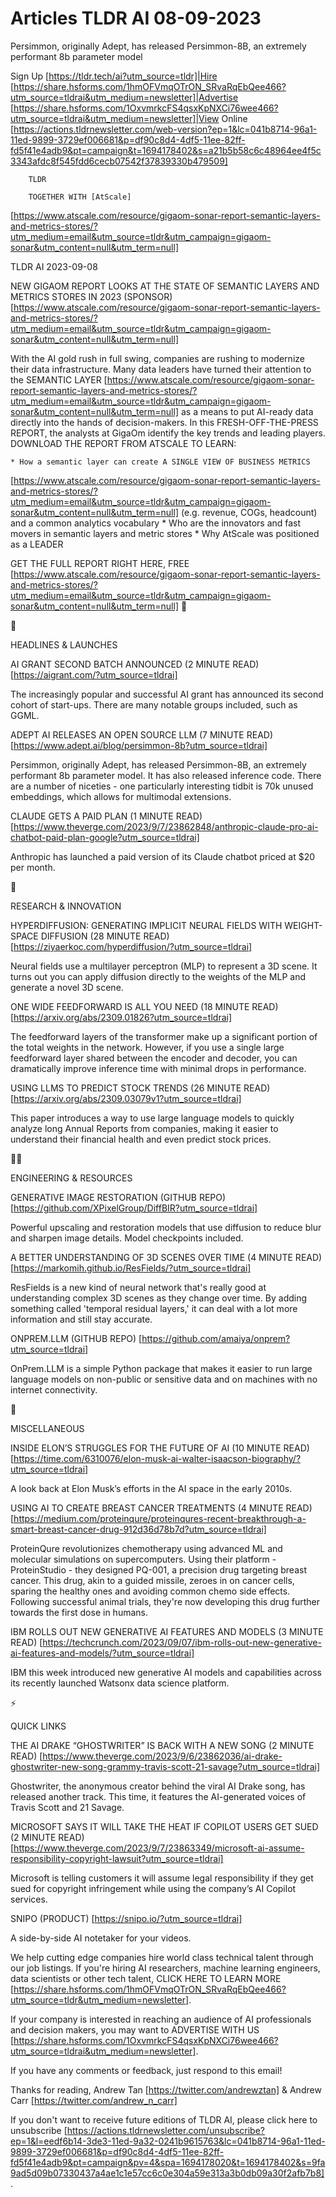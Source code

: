 # Articles TLDR AI 08-09-2023

Persimmon, originally Adept, has released Persimmon-8B, an extremely
performant 8b parameter model  

Sign Up [https://tldr.tech/ai?utm_source=tldr]|Hire
[https://share.hsforms.com/1hmOFVmqOTrON_SRvaRqEbQee466?utm_source=tldrai&utm_medium=newsletter]|Advertise
[https://share.hsforms.com/1OxvmrkcFS4qsxKpNXCi76wee466?utm_source=tldrai&utm_medium=newsletter]|View
Online
[https://actions.tldrnewsletter.com/web-version?ep=1&lc=041b8714-96a1-11ed-9899-3729ef006681&p=df90c8d4-4df5-11ee-82ff-fd5f41e4adb9&pt=campaign&t=1694178402&s=a21b5b58c6c48964ee4f5c3343afdc8f545fdd6cecb07542f37839330b479509]


		TLDR

		TOGETHER WITH [AtScale]
[https://www.atscale.com/resource/gigaom-sonar-report-semantic-layers-and-metrics-stores/?utm_medium=email&utm_source=tldr&utm_campaign=gigaom-sonar&utm_content=null&utm_term=null]

TLDR AI 2023-09-08

NEW GIGAOM REPORT LOOKS AT THE STATE OF SEMANTIC LAYERS AND METRICS
STORES IN 2023 (SPONSOR)
[https://www.atscale.com/resource/gigaom-sonar-report-semantic-layers-and-metrics-stores/?utm_medium=email&utm_source=tldr&utm_campaign=gigaom-sonar&utm_content=null&utm_term=null]


With the AI gold rush in full swing, companies are rushing to
modernize their data infrastructure. Many data leaders have turned
their attention to the SEMANTIC LAYER
[https://www.atscale.com/resource/gigaom-sonar-report-semantic-layers-and-metrics-stores/?utm_medium=email&utm_source=tldr&utm_campaign=gigaom-sonar&utm_content=null&utm_term=null]
as a means to put AI-ready data directly into the hands of
decision-makers.
In this FRESH-OFF-THE-PRESS REPORT, the analysts at GigaOm identify
the key trends and leading players. DOWNLOAD THE REPORT FROM ATSCALE
TO LEARN:

 	* How a semantic layer can create A SINGLE VIEW OF BUSINESS METRICS
[https://www.atscale.com/resource/gigaom-sonar-report-semantic-layers-and-metrics-stores/?utm_medium=email&utm_source=tldr&utm_campaign=gigaom-sonar&utm_content=null&utm_term=null]
(e.g. revenue, COGs, headcount) and a common analytics vocabulary
 	* Who are the innovators and fast movers in semantic layers and
metric stores
 	* Why AtScale was positioned as a LEADER

GET THE FULL REPORT RIGHT HERE, FREE
[https://www.atscale.com/resource/gigaom-sonar-report-semantic-layers-and-metrics-stores/?utm_medium=email&utm_source=tldr&utm_campaign=gigaom-sonar&utm_content=null&utm_term=null]
📔

🚀 

HEADLINES & LAUNCHES

AI GRANT SECOND BATCH ANNOUNCED (2 MINUTE READ)
[https://aigrant.com/?utm_source=tldrai] 

The increasingly popular and successful AI grant has announced its
second cohort of start-ups. There are many notable groups included,
such as GGML. 

ADEPT AI RELEASES AN OPEN SOURCE LLM (7 MINUTE READ)
[https://www.adept.ai/blog/persimmon-8b?utm_source=tldrai] 

Persimmon, originally Adept, has released Persimmon-8B, an extremely
performant 8b parameter model. It has also released inference code.
There are a number of niceties - one particularly interesting tidbit
is 70k unused embeddings, which allows for multimodal extensions. 

CLAUDE GETS A PAID PLAN (1 MINUTE READ)
[https://www.theverge.com/2023/9/7/23862848/anthropic-claude-pro-ai-chatbot-paid-plan-google?utm_source=tldrai]


Anthropic has launched a paid version of its Claude chatbot priced at
$20 per month. 

🧠 

RESEARCH & INNOVATION

HYPERDIFFUSION: GENERATING IMPLICIT NEURAL FIELDS WITH WEIGHT-SPACE
DIFFUSION (28 MINUTE READ)
[https://ziyaerkoc.com/hyperdiffusion/?utm_source=tldrai] 

Neural fields use a multilayer perceptron (MLP) to represent a 3D
scene. It turns out you can apply diffusion directly to the weights of
the MLP and generate a novel 3D scene. 

ONE WIDE FEEDFORWARD IS ALL YOU NEED (18 MINUTE READ)
[https://arxiv.org/abs/2309.01826?utm_source=tldrai] 

The feedforward layers of the transformer make up a significant
portion of the total weights in the network. However, if you use a
single large feedforward layer shared between the encoder and decoder,
you can dramatically improve inference time with minimal drops in
performance. 

USING LLMS TO PREDICT STOCK TRENDS (26 MINUTE READ)
[https://arxiv.org/abs/2309.03079v1?utm_source=tldrai] 

This paper introduces a way to use large language models to quickly
analyze long Annual Reports from companies, making it easier to
understand their financial health and even predict stock prices. 

🧑‍💻 

ENGINEERING & RESOURCES

GENERATIVE IMAGE RESTORATION (GITHUB REPO)
[https://github.com/XPixelGroup/DiffBIR?utm_source=tldrai] 

Powerful upscaling and restoration models that use diffusion to reduce
blur and sharpen image details. Model checkpoints included. 

A BETTER UNDERSTANDING OF 3D SCENES OVER TIME (4 MINUTE READ)
[https://markomih.github.io/ResFields/?utm_source=tldrai] 

ResFields is a new kind of neural network that's really good at
understanding complex 3D scenes as they change over time. By adding
something called 'temporal residual layers,' it can deal with a lot
more information and still stay accurate. 

ONPREM.LLM (GITHUB REPO)
[https://github.com/amaiya/onprem?utm_source=tldrai] 

OnPrem.LLM is a simple Python package that makes it easier to run
large language models on non-public or sensitive data and on machines
with no internet connectivity. 

🎁 

MISCELLANEOUS

INSIDE ELON’S STRUGGLES FOR THE FUTURE OF AI (10 MINUTE READ)
[https://time.com/6310076/elon-musk-ai-walter-isaacson-biography/?utm_source=tldrai]


A look back at Elon Musk’s efforts in the AI space in the early
2010s. 

USING AI TO CREATE BREAST CANCER TREATMENTS (4 MINUTE READ)
[https://medium.com/proteinqure/proteinqures-recent-breakthrough-a-smart-breast-cancer-drug-912d36d78b7d?utm_source=tldrai]


ProteinQure revolutionizes chemotherapy using advanced ML and
molecular simulations on supercomputers. Using their platform -
ProteinStudio - they designed PQ-001, a precision drug targeting
breast cancer. This drug, akin to a guided missile, zeroes in on
cancer cells, sparing the healthy ones and avoiding common chemo side
effects. Following successful animal trials, they're now developing
this drug further towards the first dose in humans. 

IBM ROLLS OUT NEW GENERATIVE AI FEATURES AND MODELS (3 MINUTE READ)
[https://techcrunch.com/2023/09/07/ibm-rolls-out-new-generative-ai-features-and-models/?utm_source=tldrai]


IBM this week introduced new generative AI models and capabilities
across its recently launched Watsonx data science platform. 

⚡ 

QUICK LINKS

THE AI DRAKE “GHOSTWRITER” IS BACK WITH A NEW SONG (2 MINUTE READ)
[https://www.theverge.com/2023/9/6/23862036/ai-drake-ghostwriter-new-song-grammy-travis-scott-21-savage?utm_source=tldrai]


Ghostwriter, the anonymous creator behind the viral AI Drake song, has
released another track. This time, it features the AI-generated voices
of Travis Scott and 21 Savage. 

MICROSOFT SAYS IT WILL TAKE THE HEAT IF COPILOT USERS GET SUED (2
MINUTE READ)
[https://www.theverge.com/2023/9/7/23863349/microsoft-ai-assume-responsibility-copyright-lawsuit?utm_source=tldrai]


Microsoft is telling customers it will assume legal responsibility if
they get sued for copyright infringement while using the company’s
AI Copilot services. 

SNIPO (PRODUCT) [https://snipo.io/?utm_source=tldrai] 

A side-by-side AI notetaker for your videos. 

 We help cutting edge companies hire world class technical talent
through our job listings. If you're hiring AI researchers, machine
learning engineers, data scientists or other tech talent, CLICK HERE
TO LEARN MORE
[https://share.hsforms.com/1hmOFVmqOTrON_SRvaRqEbQee466?utm_source=tldr&utm_medium=newsletter].


If your company is interested in reaching an audience of AI
professionals and decision makers, you may want to ADVERTISE WITH US
[https://share.hsforms.com/1OxvmrkcFS4qsxKpNXCi76wee466?utm_source=tldrai&utm_medium=newsletter].


If you have any comments or feedback, just respond to this email! 

Thanks for reading, 
Andrew Tan [https://twitter.com/andrewztan] & Andrew Carr
[https://twitter.com/andrew_n_carr] 

If you don't want to receive future editions of TLDR AI, please click
here to unsubscribe
[https://actions.tldrnewsletter.com/unsubscribe?ep=1&l=eedf6b14-3de3-11ed-9a32-0241b9615763&lc=041b8714-96a1-11ed-9899-3729ef006681&p=df90c8d4-4df5-11ee-82ff-fd5f41e4adb9&pt=campaign&pv=4&spa=1694178020&t=1694178402&s=9fa9ad5d09b07330437a4ae1c1e57cc6c0e304a59e313a3b0db09a30f2afb7b8].